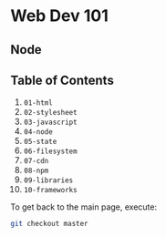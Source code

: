 # Web Dev 101

## Node



## Table of Contents

1. `01-html`
1. `02-stylesheet`
1. `03-javascript`
1. `04-node`
1. `05-state`
1. `06-filesystem`
1. `07-cdn`
1. `08-npm`
1. `09-libraries`
1. `10-frameworks`

To get back to the main page, execute:

```sh
git checkout master
```
